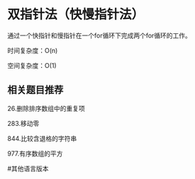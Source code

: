 # 双指针法（快慢指针法）

通过一个快指针和慢指针在一个for循环下完成两个for循环的工作。

时间复杂度：O(n)

空间复杂度：O(1)

## 相关题目推荐

26.删除排序数组中的重复项

283.移动零

844.比较含退格的字符串

977.有序数组的平方

#其他语言版本

